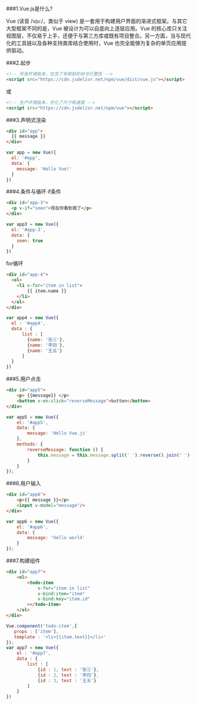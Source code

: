 ###1.Vue.js是什么?

Vue (读音 /vjuː/，类似于 view) 是一套用于构建用户界面的渐进式框架。与其它大型框架不同的是，Vue 被设计为可以自底向上逐层应用。Vue 的核心库只关注视图层，不仅易于上手，还便于与第三方库或既有项目整合。另一方面，当与现代化的工具链以及各种支持类库结合使用时，Vue 也完全能够为复杂的单页应用提供驱动。

###2.起步
```html
<!-- 开发环境版本，包含了有帮助的命令行警告 -->
<script src="https://cdn.jsdelivr.net/npm/vue/dist/vue.js"></script>
```
或
```html
<!-- 生产环境版本，优化了尺寸和速度 -->
<script src="https://cdn.jsdelivr.net/npm/vue"></script>
```

###3.声明式渲染
```html
<div id="app">
  {{ message }}
</div>
```
```javascript
var app = new Vue({
  el: '#app',
  data: {
    message: 'Hello Vue!'
  }
})
```

###4.条件与循环
if条件
```html
<div id="app-3">
  <p v-if="seen">现在你看到我了</p>
</div>
```
```javascript
var app3 = new Vue({
  el: '#app-3',
  data: {
    seen: true
  }
})
```

for循环
```html
<div id="app-4">
  <ol>
    <li v-for="item in list">
        {{ item.name }}
    </li>
  </ol>
</div>
```
```javascript
var app4 = new Vue({
  el : '#app4',
  data : {
      list : [
        {name: '张三'},
        {name: '李四'},
        {name: '王五'}
      ]
  }
})
```

###5.用户点击
```html
<div id="app5">
    <p> {{message}} </p>
    <button v-on:click="reverseMessage">button</button>
</div>
```
```javascript
var app5 = new Vue({
    el: '#app5',
    data: {
        message: 'Hello Vue.js'
    },
    methods: {
        reverseMessage: function () {
            this.message = this.message.split(' ').reverse().join(' ')
        }
    }
});
```

###6.用户输入
```html
<div id="app6">
    <p>{{ message }}</p>
    <input v-model="message"/>
</div>
```
```javascript
var app6 = new Vue({
    el: '#app6',
    data: {
        message: 'hello world'
    }
});
```

###7.构建组件
```html
<div id="app7">
    <ol>
        <todo-item
            v-for="item in list"
            v-bind:item="item"
            v-bind:key="item.id"
        ></todo-item>
    </ol>
</div>
```
```javascript
Vue.component('todo-item',{
   props : ['item'],
   template : '<li>{{item.text}}</li>' 
});
var app7 = new Vue({
    el : '#app7',
    data : {
        list : [
            {id : 1, text : '张三'},
            {id : 2, text : '李四'},
            {id : 3, text : '王五'}
        ]
    }
})
```
